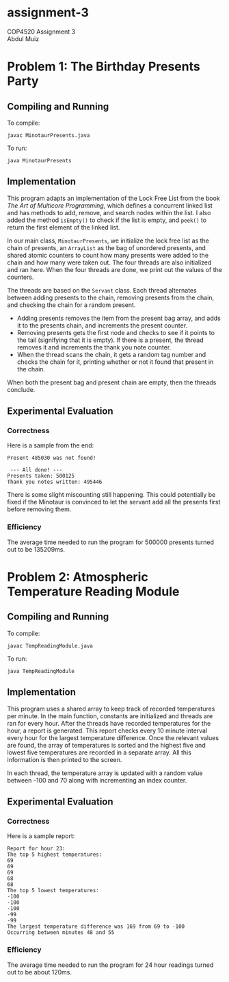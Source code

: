 # assignment-3
COP4520 Assignment 3 \
Abdul Muiz

# Problem 1: The Birthday Presents Party

## Compiling and Running

To compile:
```
javac MinotaurPresents.java
```
To run:
```
java MinotaurPresents
```

## Implementation
This program adapts an implementation of the Lock Free List from the book _The Art of Multicore Programming_, which defines a concurrent linked list and has methods to add, remove, and search nodes within the list. I also added the method `isEmpty()` to check if the list is empty, and  `peek()` to return the first element of the linked list. 

In our main class, `MinotaurPresents`, we initialize the lock free list as the chain of presents, an `ArrayList` as the bag of unordered presents, and shared atomic counters to count how many presents were added to the chain and how many were taken out. The four threads are also initialized and ran here. When the four threads are done, we print out the values of the counters.

The threads are based on the `Servant` class. Each thread alternates between adding presents to the chain, removing presents from the chain, and checking the chain for a random present. 
- Adding presents removes the item from the present bag array, and adds it to the presents chain, and increments the present counter. 
- Removing presents gets the first node and checks to see if it points to the tail (signifying that it is empty). If there is a present, the thread removes it and increments the thank you note counter. 
- When the thread scans the chain, it gets a random tag number and checks the chain for it, printing whether or not it found that present in the chain.

When both the present bag and present chain are empty, then the threads conclude.


## Experimental Evaluation
### Correctness
Here is a sample from the end:
```
Present 485030 was not found!

 --- All done! ---
Presents taken: 500125
Thank you notes written: 495446
```
There is some slight miscounting still happening. This could potentially be fixed if the Minotaur is convinced to let the servant add all the presents first before removing them.
### Efficiency
The average time needed to run the program for 500000 presents turned out to be 135209ms.

# Problem 2: Atmospheric Temperature Reading Module
## Compiling and Running

To compile:
```
javac TempReadingModule.java
```
To run:
```
java TempReadingModule
```

## Implementation
This program uses a shared array to keep track of recorded temperatures per minute. In the main function, constants are initialized and threads are ran for every hour. After the threads have recorded temperatures for the hour, a report is generated. This report checks every 10 minute interval every hour for the largest temperature difference. Once the relevant values are found, the array of temperatures is sorted and the highest five and lowest five temperatures are recorded in a separate array. All this information is then printed to the screen. 

In each thread, the temperature array is updated with a random value between -100 and 70 along with incrementing an index counter.


## Experimental Evaluation
### Correctness
Here is a sample report:
```
Report for hour 23:
The top 5 highest temperatures:
69
69
69
68
68
The top 5 lowest temperatures:
-100
-100
-100
-99
-99
The largest temperature difference was 169 from 69 to -100
Occurring between minutes 48 and 55
```

### Efficiency
The average time needed to run the program for 24 hour readings turned out to be about 120ms.
